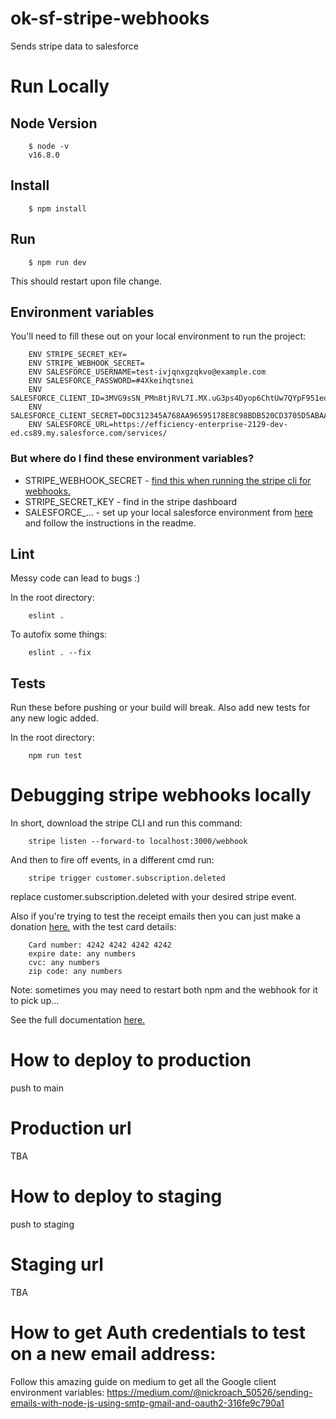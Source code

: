 # ok-sf-stripe-webhooks
Sends stripe data to salesforce

# Run Locally

## Node Version 
```
    $ node -v
    v16.8.0
```

## Install
```
    $ npm install
```

## Run
```
    $ npm run dev
```
This should restart upon file change.

## Environment variables

You'll need to fill these out on your local environment to run the project:
```
    ENV STRIPE_SECRET_KEY=
    ENV STRIPE_WEBHOOK_SECRET=
    ENV SALESFORCE_USERNAME=test-ivjqnxgzqkvo@example.com
    ENV SALESFORCE_PASSWORD=#4Xkeihqtsnei
    ENV SALESFORCE_CLIENT_ID=3MVG9sSN_PMn8tjRVL7I.MX.uG3ps4Dyop6ChtUw7QYpF951eoheb79Ncf8G5WQAhYRgGT8TMSnOPY1yDY1.l
    ENV SALESFORCE_CLIENT_SECRET=DDC312345A768AA96595178E8C98BDB520CD3705D5ABAA5BD3C4768944B9EADC
    ENV SALESFORCE_URL=https://efficiency-enterprise-2129-dev-ed.cs89.my.salesforce.com/services/
```

### But where do I find these environment variables?
- STRIPE_WEBHOOK_SECRET - [find this when running the stripe cli for webhooks.](#debugging-stripe-webhooks-locally)
- STRIPE_SECRET_KEY - find in the stripe dashboard
- SALESFORCE_... - set up your local salesforce environment from [here](https://github.com/otwarteklatki/ok-sf-payment-handler) and follow the instructions in the readme. 

## Lint
Messy code can lead to bugs :) 

In the root directory:
```
    eslint .
```

To autofix some things:
```
    eslint . --fix
```

## Tests
Run these before pushing or your build will break. Also add new tests for any new logic added.

In the root directory:
```
    npm run test
```

# Debugging stripe webhooks locally

In short, download the stripe CLI and run this command:
```
    stripe listen --forward-to localhost:3000/webhook
```

And then to fire off events, in a different cmd run: 
```
    stripe trigger customer.subscription.deleted
```
replace customer.subscription.deleted with your desired stripe event. 

Also if you're trying to test the receipt emails then you can just make a donation [here.](https://staging.donate.otwarteklatki.pl) with the test card details: 
```
    Card number: 4242 4242 4242 4242
    expire date: any numbers
    cvc: any numbers
    zip code: any numbers
```

Note: sometimes you may need to restart both npm and the webhook for it to pick up...

See the full documentation [here.](https://stripe.com/docs/webhooks/test)

# How to deploy to production
push to main

# Production url
TBA

# How to deploy to staging
push to staging

# Staging url
TBA

# How to get Auth credentials to test on a new email address: 

Follow this amazing guide on medium to get all the Google client environment variables:
https://medium.com/@nickroach_50526/sending-emails-with-node-js-using-smtp-gmail-and-oauth2-316fe9c790a1
